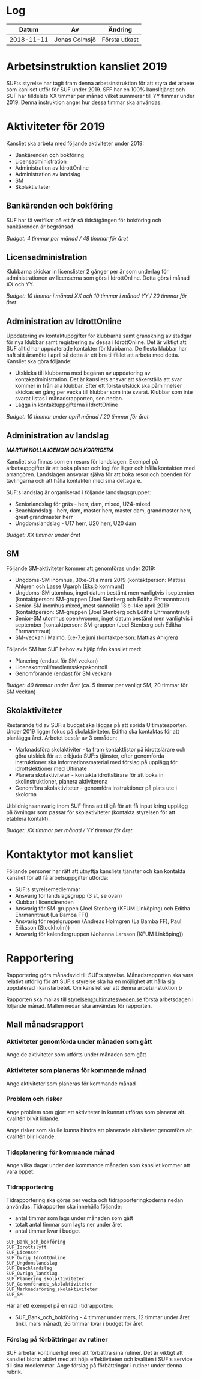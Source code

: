 # Log

| Datum          | Av              | Ändring                                    |
|----------------|-----------------|--------------------------------------------|
| 2018-11-11     | Jonas Colmsjö   | Första utkast                              |


# Arbetsinstruktion kansliet 2019

SUF:s styrelse har tagit fram denna arbetsinstruktion för att styra det arbete som kanliset utför för SUF under 2019. SFF har en 100% kanslitjänst och SUF har tilldelats XX timmar per månad vilket summerar till YY timmar under 2019. Denna instruktion anger hur dessa timmar ska användas.


# Aktiviteter för 2019

Kansliet ska arbeta med följande aktiviteter under 2019:

* Bankärenden och bokföring
* Licensadministration
* Administration av IdrottOnline
* Administration av landslag
* SM
* Skolaktiviteter


## Bankärenden och bokföring

SUF har få verifikat på ett år så tidsåtgången för bokföring och bankärenden är begränsad.

*Budget: 4 timmar per månad / 48 timmar för året*


## Licensadministration

Klubbarna skickar in licenslister 2 gånger per år som underlag för administrationen av licenserna som görs i IdrottOnline. Detta görs i månad XX och YY.

*Budget: 10 timmar i månad XX och 10 timmar i månad YY / 20 timmar för året*


## Administration av IdrottOnline

Uppdatering av kontaktuppgifter för klubbarna samt granskning av stadgar för nya klubbar samt registrering av dessa i IdrottOnline. Det är viktigt att SUF alltid har uppdaterade kontakter för klubbarna. De flesta klubbar har haft sitt årsmöte i april så detta är ett bra tillfället att arbeta med detta. Kansliet ska göra följande:

* Utskicka till klubbarna med begäran av uppdatering av kontakadministration. Det är kansliets ansvar att säkerställa att svar kommer in från alla klubbar. Efter ett första utskick ska påminnelser skickas en gång per vecka till klubbar som inte svarat. Klubbar som inte svarat listas i månadsrapporten, sen nedan.
* Lägga in kontaktuppgifterna i IdrottOnline

*Budget: 10 timmar under april månad / 20 timmar för året*


## Administration av landslag

***MARTIN KOLLA IGENOM OCH KORRIGERA***

Kansliet ska finnas som en resurs för landslagen. Exempel på arbetsuppgifter är att boka planer och logi för läger och hålla kontakten med arrangören. Landslagen ansvarar själva för att boka resor och boenden för tävlingarna och att hålla kontakten med sina deltagare.

SUF:s landslag är organiserad i följande landslagsgrupper:

* Seniorlandslag för gräs - herr, dam, mixed, U24-mixed
* Beachlandslag - herr, dam, master herr, master dam, grandmaster herr, great grandmaster herr
* Ungdomslandslag - U17 herr, U20 herr, U20 dam

*Budget: XX timmar under året*


## SM

Följande SM-aktiviteter kommer att genomföras under 2019:

* Ungdoms-SM inomhus, 30:e-31:a mars 2019 (kontaktperson: Mattias Ahlgren och Lasse Ugarph (Eksjö kommun))
* Ungdoms-SM utomhus, inget datum bestämt men vanligtvis i september (kontaktperson: SM-gruppen (Joel Stenberg och Editha Ehrmanntraut)
* Senior-SM inomhus mixed, mest sannolikt 13:e-14:e april 2019 (kontaktperson: SM-gruppen (Joel Stenberg och Editha Ehrmanntraut)
* Senior-SM utomhus open/women, inget datum bestämt men vanligtvis i september (kontaktperson: SM-gruppen (Joel Stenberg och Editha Ehrmanntraut)
* SM-veckan i Malmö, 6:e-7:e juni (kontaktperson: Mattias Ahlgren)

Följande SM har SUF behov av hjälp från kansliet med:
* Planering (endast för SM veckan)
* Licenskontroll/medlemsskapskontroll
* Genomförande (endast för SM veckan)


*Budget: 40 timmar under året* (ca. 5 timmar per vanligt SM, 20 timmar för SM veckan)


## Skolaktiviteter

Restarande tid av SUF:s budget ska läggas på att sprida Ultimatesporten. Under 2019 ligger fokus på skolaktiviteter. Editha ska kontaktas för att planlägga året. Arbetet består av 3 områden:

* Marknadsföra skolaktiviter - ta fram kontaktlistor på idrottslärare och göra utskick för att erbjuda SUF:s tjänster, efter genomförda instruktioner ska informationsmaterial med förslag på upplägg för idrottslektioner med Ultimate
* Planera skolaktiviteter - kontakta idrottslärare för att boka in skolinstruktioner, planera aktiviterena
* Genomföra skolaktiviteter - genomföra instruktioner på plats ute i skolorna

Utbildnignsansvarig inom SUF finns att tillgå för att få input kring upplägg på övningar som passar för skolaktiviteter (kontakta styrelsen för att etablera kontakt).

*Budget: XX timmar per månad / YY timmar för året*


# Kontaktytor mot kansliet

Följande personer har rätt att utnyttja kansliets tjänster och kan kontakta kansliet för att få arbetsuppgifter utförda:

* SUF:s styrelsemedlemmar
* Ansvarig för landslagsgrupp (3 st, se ovan)
* Klubbar i licensärenden
* Ansvarig för SM-gruppen (Joel Stenberg (KFUM Linköping) och Editha Ehrmanntraut (La Bamba FF))
* Ansvarig för regelgruppen (Andreas Holmgren (La Bamba FF), Paul Eriksson (Stockholm))
* Ansvarig för kalendergruppen (Johanna Larsson (KFUM Linköping))


# Rapportering

Rapportering görs månadsvid till SUF:s styrelse. Månadsrapporten ska vara relativt utförlig för att SUF:s styrelse ska ha en möjlighet att hålla sig uppdaterad i kanslarbetet. Om kansliet ser att denna arbetsinstuktion b

Rapporten ska mailas till styrelsen@ultimatesweden.se första arbetsdagen i följande månad. Mallen nedan ska användas för rapporten.

## Mall månadsrapport

### Aktiviteter genomförda under månaden som gått

Ange de aktiviteter som utförts under månaden som gått  


### Aktiviteter som planeras för kommande månad

Ange aktiviteter som planeras för kommande månad


### Problem och risker

Ange problem som gjort ett aktiviteter in kunnat utföras som planerat alt. kvalitén blivit lidande.

Ange risker som skulle kunna hindra att planerade aktiviteter genomförs alt. kvalitén blir lidande.


### Tidsplanering för kommande månad

Ange vilka dagar under den kommande månaden som kansliet kommer att vara öppet.


### Tidrapportering 

Tidrapportering ska göras per vecka och tidrapporteringkoderna nedan användas. Tidrapporten ska innehålla följande:

* antal timmar som lags under månaden som gått 
* totalt antal timmar som lagts ner under året
* antal timmar kvar i budget

```
SUF_Bank_och_bokföring
SUF_Idrottslyft
SUF_Licenser
SUF_Övrig_IdrottOnline
SUF_Ungdomslandslag
SUF_Beachlandslag
SUF_Övriga_landslag
SUF_Planering_skolaktiviteter
SUF_Genomförande_skolaktiviteter
SUF_Marknadsföring_skolaktiviteter
SUF_SM
```

Här är ett exempel på en rad i tidrapporten:

* SUF_Bank_och_bokföring - 4 timmar under mars, 12 timmar under året (inkl. mars månad), 26 timmar kvar i budget för året


### Förslag på förbättringar av rutiner

SUF arbetar kontinuerligt med att förbättra sina rutiner. Det är viktigt att kansliet bidrar aktivt med att höja effektiviteten och kvalitén i SUF:s service till sina medlemmar. Ange förslag på förbättringar i rutiner under denna rubrik.


